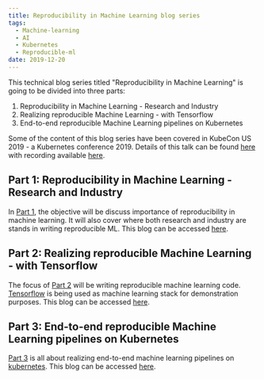 ```yaml
---
title: Reproducibility in Machine Learning blog series
tags:
  - Machine-learning
  - AI
  - Kubernetes  
  - Reproducible-ml
date: 2019-12-20
---
```


This technical blog series titled "Reproducibility in Machine Learning" is going to be divided into three parts:
1. Reproducibility in Machine Learning - Research and Industry
2. Realizing reproducible Machine Learning - with Tensorflow 
3. End-to-end reproducible Machine Learning pipelines on Kubernetes

Some of the content of this blog series have been covered in KubeCon US 2019 - a Kubernetes conference 2019. Details
of this talk can be found [here][KubeCon US 2019] with recording available [here][kubecon_us_talk].  


## Part 1: Reproducibility in Machine Learning - Research and Industry

In [Part 1], the objective will be discuss importance of reproducibility in machine learning. It will also cover where both research and industry are stands in writing reproducible ML. This blog can be accessed [here][Part 1].

## Part 2: Realizing reproducible Machine Learning - with Tensorflow 

The focus of [Part 2] will be writing reproducible machine learning code. [Tensorflow][tensorflow] is being used as machine learning stack for demonstration purposes. This blog can be accessed [here][Part 2]. 

## Part 3: End-to-end reproducible Machine Learning pipelines on Kubernetes

[Part 3] is all about realizing end-to-end machine learning pipelines on [kubernetes][k8s]. This blog can be accessed [here][Part 3].

[Part 1]: /2019/12/21/Reproducible-ml-research-n-industry.html
[Part 2]: /2019/12/22/Reproducible-ml-tensorflow.html
[Part 3]: /2019/12/23/Reproducible-ml-pipeline-k8s.html
[k8s]: //kubernetes.io/
[tensorflow]: //tensorflow.org/
[KubeCon US 2019]: /talks/KubeCon_US_2019.html
[kubecon_us_talk]: //www.youtube.com/watch?v=ZEGdSLWdrH0